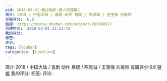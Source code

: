 ```yaml
---
pid: 2018-03-01-看过电影-唐人街探案2
简介: 2018 / 中国大陆 / 喜剧 动作 悬疑 / 陈思诚 / 王宝强 刘昊然
豆瓣评分: '6.6'
链接: https://movie.douban.com/subject/26698897/
创建时间: '2018-03-01 23:53:45'
我的评分:
标签:
评论:
tags: [douban]
categories: [timeline]
---
```

简介:2018 / 中国大陆 / 喜剧 动作 悬疑 / 陈思诚 / 王宝强 刘昊然
豆瓣评分:6.6
[链接](https://movie.douban.com/subject/26698897/)
我的评分:
标签:
评论:
